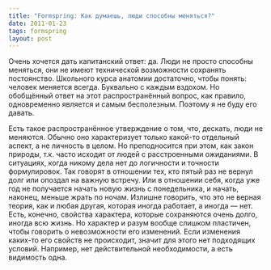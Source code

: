 ```yaml
---
title: "Formspring: Как думаешь, люди способны меняться?"
date: 2011-01-23
tags: formspring
layout: post
---
```


Очень хочется дать капитанский ответ: да. Люди не просто способны меняться, они не имеют технической возможности сохранять постоянство. Школьного курса анатомии достаточно, чтобы понять: человек меняется всегда. Буквально с каждым вздохом. Но обобщённый ответ на этот распространённый вопрос, как правило, одновременно является и самым бесполезным. Поэтому я не буду его давать.

Есть такое распространённое утверждение о том, что, дескать, люди не меняются. Обычно оно характеризует только какой-то отдельный аспект, а не личность в целом. Но преподносится при этом, как закон природы, т.к. часто исходит от людей с расстроенными ожиданиями. В ситуациях, когда никому дела нет до логичности и точности формулировок. Так говорят в отношении тех, кто пятый раз не вернул долг или опоздал на важную встречу. Или в отношении себя, когда уже год не получается начать новую жизнь с понедельника, и начать, наконец, меньше жрать по ночам. Излишне говорить, что это не верная теория, как и любая другая, которая иногда работает, а иногда — нет. Есть, конечно, свойства характера, которые сохраняются очень долго, иногда всю жизнь. Но характер и разум вообще слишком пластичен, чтобы говорить о невозможности его изменений. Если изменения каких-то его свойств не происходит, значит для этого нет подходящих условий. Например, нет действительной необходимости, а есть видимость одна.
